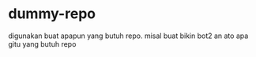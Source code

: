 # dummy-repo
digunakan buat apapun yang butuh repo. misal buat bikin bot2 an ato apa gitu yang butuh repo
